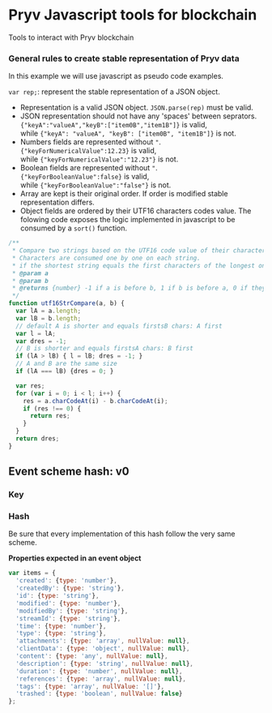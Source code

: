 # Pryv Javascript tools for blockchain

Tools to interact with Pryv blockchain

### General rules to create stable representation of Pryv data

In this example we will use javascript as pseudo code examples. 

`var rep;`: represent the stable representation of a JSON object. 

- Representation is a valid JSON object. `JSON.parse(rep)` must be valid.
- JSON representation should not have any 'spaces' between seprators. 
`{"keyA":"valueA","keyB":["item0B","item1B"]}` is valid,   
while `{"keyA": "valueA", "keyB": ["item0B", "item1B"]}` is not. 
- Numbers fields are represented without `"`.  
`{"keyForNumericalValue":12.23}` is valid,  
while `{"keyForNumericalValue":"12.23"}` is not.
- Boolean fields are represented without `"`.  
`{"keyForBooleanValue":false}` is valid,  
while `{"keyForBooleanValue":"false"}` is not.
- Array are kept is their original order. If order is modified stable representation differs. 
- Object fields are ordered by their UTF16 characters codes value.
The folowing code exposes the logic implemented in javascript to be consumed by a `sort()` function. 

```javascript
/**
 * Compare two strings based on the UTF16 code value of their characters.
 * Characters are consumed one by one on each string. 
 * if the shortest string equals the first characters of the longest one, the shortest is before.
 * @param a
 * @param b
 * @returns {number} -1 if a is before b, 1 if b is before a, 0 if they are equals.
 */
function utf16StrCompare(a, b) {
  var lA = a.length;
  var lB = b.length;
  // default A is shorter and equals firstsB chars: A first
  var l = lA;
  var dres = -1;
  // B is shorter and equals firstsA chars: B first
  if (lA > lB) { l = lB; dres = -1; }
  // A and B are the same size
  if (lA === lB) {dres = 0; }

  var res;
  for (var i = 0; i < l; i++) {
    res = a.charCodeAt(i) - b.charCodeAt(i);
    if (res !== 0) {
      return res;
    }
  }
  return dres;
}
```


## Event scheme hash: v0

### Key

### Hash

Be sure that every implementation of this hash follow the very same scheme.

**Properties expected in an event object**

```javascript
var items = {
  'created': {type: 'number'},
  'createdBy': {type: 'string'},
  'id': {type: 'string'},
  'modified': {type: 'number'},
  'modifiedBy': {type: 'string'},
  'streamId': {type: 'string'},
  'time': {type: 'number'},
  'type': {type: 'string'},
  'attachments': {type: 'array', nullValue: null},
  'clientData': {type: 'object', nullValue: null},
  'content': {type: 'any', nullValue: null},
  'description': {type: 'string', nullValue: null},
  'duration': {type: 'number', nullValue: null},
  'references': {type: 'array', nullValue: null},
  'tags': {type: 'array', nullValue: '[]'},
  'trashed': {type: 'boolean', nullValue: false}
};
```
